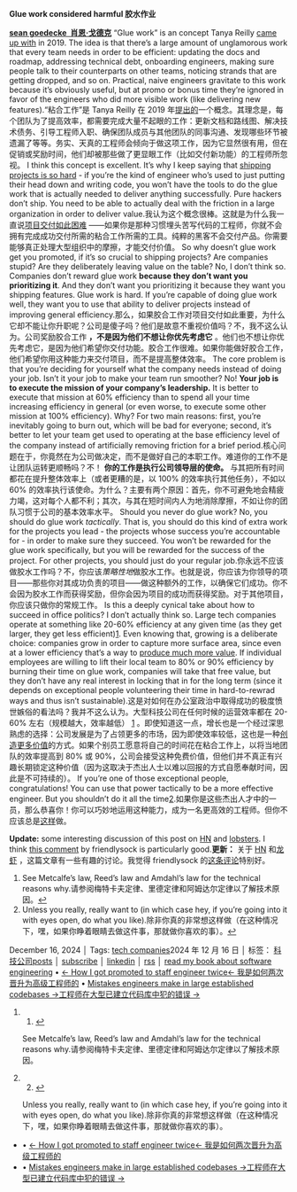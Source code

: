 **Glue work considered harmful 胶水作业**

**[sean goedecke  肖恩·戈德克](https://www.seangoedecke.com/)**
“Glue work” is an concept Tanya Reilly [came up with](https://www.noidea.dog/glue) in 2019. The idea is that there’s a large amount of unglamorous work that every team needs in order to be efficient: updating the docs and roadmap, addressing technical debt, onboarding engineers, making sure people talk to their counterparts on other teams, noticing strands that are getting dropped, and so on. Practical, naive engineers gravitate to this work because it’s obviously useful, but at promo or bonus time they’re ignored in favor of the engineers who did more visible work (like delivering new features).“粘合工作”是 Tanya Reilly 在 2019 年[提出的](https://www.noidea.dog/glue)一个概念。其理念是，每个团队为了提高效率，都需要完成大量不起眼的工作：更新文档和路线图、解决技术债务、引导工程师入职、确保团队成员与其他团队的同事沟通、发现哪些环节被遗漏了等等。务实、天真的工程师会倾向于做这项工作，因为它显然很有用，但在促销或奖励时间，他们却被那些做了更显眼工作（比如交付新功能）的工程师所忽视。
I think this concept is excellent. It’s why I keep saying that [shipping projects is so hard](https://www.seangoedecke.com/how-to-ship) - if you’re the kind of engineer who’s used to just putting their head down and writing code, you won’t have the tools to do the glue work that is actually needed to deliver anything successfully. Pure hackers don’t ship. You need to be able to actually deal with the friction in a large organization in order to deliver value.我认为这个概念很棒。这就是为什么我一直说[项目交付如此困难](https://www.seangoedecke.com/how-to-ship) ——如果你是那种习惯埋头苦写代码的工程师，你就不会拥有完成成功交付所需的粘合工作所需的工具。纯粹的黑客不会交付产品。你需要能够真正处理大型组织中的摩擦，才能交付价值。
So why doesn’t glue work get you promoted, if it’s so crucial to shipping projects? Are companies stupid? Are they deliberately leaving value on the table? No, I don’t think so. Companies don’t reward glue work **because they don’t want you prioritizing it**. And they don’t want you prioritizing it because they want you shipping features. Glue work is hard. If you’re capable of doing glue work well, they want you to use that ability to deliver projects instead of improving general efficiency.那么，如果胶合工作对项目交付如此重要，为什么它却不能让你升职呢？公司是傻子吗？他们是故意不重视价值吗？不，我不这么认为。公司奖励胶合工作 **，不是因为他们不想让你优先考虑它** 。他们也不想让你优先考虑它，是因为他们希望你交付功能。胶合工作很难。如果你能做好胶合工作，他们希望你用这种能力来交付项目，而不是提高整体效率。
The core problem is that you’re deciding for yourself what the company needs instead of doing your job. Isn’t it your job to make your team run smoother? No! **Your job is to execute the mission of your company’s leadership.** It is better to execute that mission at 60% efficiency than to spend all your time increasing efficiency in general (or even worse, to execute some other mission at 100% efficiency). Why? For two main reasons: first, you’re inevitably going to burn out, which will be bad for everyone; second, it’s better to let your team get used to operating at the base efficiency level of the company instead of artificially removing friction for a brief period.核心问题在于，你竟然在为公司做决定，而不是做好自己的本职工作。难道你的工作不是让团队运转更顺畅吗？不！ **你的工作是执行公司领导层的使命。** 与其把所有时间都花在提升整体效率上（或者更糟的是，以 100% 的效率执行其他任务），不如以 60% 的效率执行该使命。为什么？主要有两个原因：首先，你不可避免地会精疲力竭，这对每个人都不利；其次，与其在短时间内人为地消除摩擦，不如让你的团队习惯于公司的基本效率水平。
Should you never do glue work? No, you should do glue work *tactically*. That is, you should do this kind of extra work for the projects you lead - the projects whose success you’re accountable for - in order to make sure they succeed. You won’t be rewarded for the glue work specifically, but you will be rewarded for the success of the project. For other projects, you should just do your regular job.你永远不应该做胶水工作吗？不，你应该*策略性地*做胶水工作。也就是说，你应该为你领导的项目——那些你对其成功负责的项目——做这种额外的工作，以确保它们成功。你不会因为胶水工作而获得奖励，但你会因为项目的成功而获得奖励。对于其他项目，你应该只做你的常规工作。
Is this a deeply cynical take about how to succeed in office politics? I don’t actually think so. Large tech companies operate at something like 20-60% efficiency at any given time (as they get larger, they get less efficient)[1](https://www.seangoedecke.com/glue-work-considered-harmful/#fn-1). Even knowing that, growing is a deliberate choice: companies grow in order to capture more surface area, since even at a lower efficiency that’s a way to [produce much more value](https://danluu.com/sounds-easy/). If individual employees are willing to lift their local team to 80% or 90% efficiency by burning their time on glue work, companies will take that free value, but they don’t have any real interest in locking that in for the long term (since it depends on exceptional people volunteering their time in hard-to-rewrad ways and thus isn’t sustainable).这是对如何在办公室政治中取得成功的极度愤世嫉俗的看法吗？我并不这么认为。大型科技公司在任何时候的运营效率都在 20-60% 左右（规模越大，效率越低） [1](https://www.seangoedecke.com/glue-work-considered-harmful/#fn-1) 。即使知道这一点，增长也是一个经过深思熟虑的选择：公司发展是为了占领更多的市场，因为即使效率较低，这也是一种[创造更多价值](https://danluu.com/sounds-easy/)的方式。如果个别员工愿意将自己的时间花在粘合工作上，以将当地团队的效率提高到 80% 或 90%，公司会接受这种免费价值，但他们并不真正有兴趣长期锁定这种价值（因为这取决于杰出人士以难以回报的方式自愿奉献时间，因此是不可持续的）。
If you’re one of those exceptional people, congratulations! You can use that power tactically to be a more effective engineer. But you shouldn’t do it all the time[2](https://www.seangoedecke.com/glue-work-considered-harmful/#fn-2).如果你是这些杰出人才中的一员，那么恭喜你！你可以巧妙地运用这种能力，成为一名更高效的工程师。但你不应该总是[这样](https://www.seangoedecke.com/glue-work-considered-harmful/#fn-2)做。

**Update:** some interesting discussion of this post on [HN](https://news.ycombinator.com/item?id=42570390) and [lobsters](https://lobste.rs/s/nfhwae/glue_work_considered_harmful). I think [this comment](https://lobste.rs/s/nfhwae/glue_work_considered_harmful#c_zqmap8) by friendlysock is particularly good.**更新：** 关于 [HN](https://news.ycombinator.com/item?id=42570390) 和[龙虾](https://lobste.rs/s/nfhwae/glue_work_considered_harmful) ，这篇文章有一些有趣的讨论。我觉得 friendlysock 的[这条评论](https://lobste.rs/s/nfhwae/glue_work_considered_harmful#c_zqmap8)特别好。

1. See Metcalfe’s law, Reed’s law and Amdahl’s law for the technical reasons why.请参阅梅特卡夫定律、里德定律和阿姆达尔定律以了解技术原因。[↩](https://www.seangoedecke.com/glue-work-considered-harmful/#fnref-1)
2. Unless you really, really want to (in which case hey, if you’re going into it with eyes open, do what you like).除非你真的非常想这样做（在这种情况下，嘿，如果你睁着眼睛去做这件事，那就做你喜欢的事）。[↩](https://www.seangoedecke.com/glue-work-considered-harmful/#fnref-2)

December 16, 2024 │ Tags: [tech companies](https://www.seangoedecke.com/tags/tech%20companies/)2024 年 12 月 16 日 │ 标签： [科技公司](https://www.seangoedecke.com/tags/tech%20companies/)[posts](https://www.seangoedecke.com/) │ [subscribe](https://buttondown.com/seangoedecke) │ [linkedin](https://www.linkedin.com/in/sean-goedecke-5495a7137/) │ [rss](https://www.seangoedecke.com/rss.xml) │ [read my book about software engineering](https://www.seangoedecke.com/book)
• [← How I got promoted to staff engineer twice← 我是如何两次晋升为高级工程师的](https://www.seangoedecke.com/staff-engineer-promotions/)
• [Mistakes engineers make in large established codebases →工程师在大型已建立代码库中犯的错误 →](https://www.seangoedecke.com/large-established-codebases/)

1. 1. [↩](https://www.seangoedecke.com/glue-work-considered-harmful/#fnref-1)
    
    See Metcalfe’s law, Reed’s law and Amdahl’s law for the technical reasons why.请参阅梅特卡夫定律、里德定律和阿姆达尔定律以了解技术原因。
    
2. 2. [↩](https://www.seangoedecke.com/glue-work-considered-harmful/#fnref-2)
    
    Unless you really, really want to (in which case hey, if you’re going into it with eyes open, do what you like).除非你真的非常想这样做（在这种情况下，嘿，如果你睁着眼睛去做这件事，那就做你喜欢的事）。
    
- • [← How I got promoted to staff engineer twice← 我是如何两次晋升为高级工程师的](https://www.seangoedecke.com/staff-engineer-promotions/)
- • [Mistakes engineers make in large established codebases →工程师在大型已建立代码库中犯的错误 →](https://www.seangoedecke.com/large-established-codebases/)
